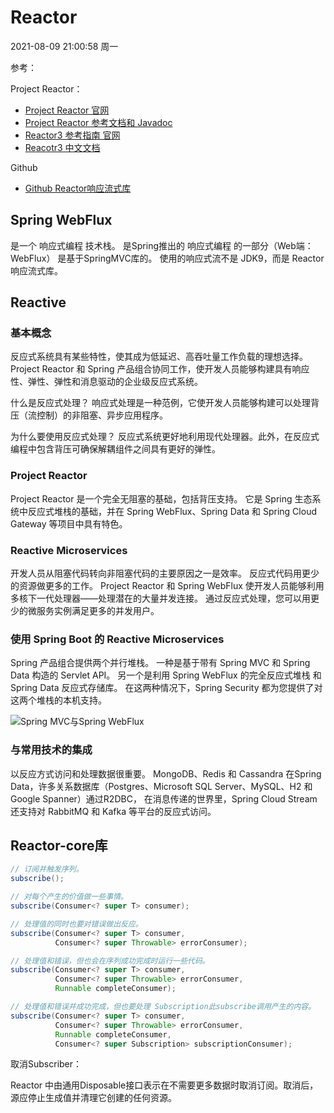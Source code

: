 # Reactor

2021-08-09 21:00:58 周一


参考：

Project Reactor：

- [Project Reactor 官网](https://projectreactor.io/)
- [Project Reactor 参考文档和 Javadoc](https://projectreactor.io/docs)
- [Reactor3 参考指南 官网](https://projectreactor.io/docs/core/release/reference/)
- [Reacotr3 中文文档](https://htmlpreview.github.io/?https://github.com/get-set/reactor-core/blob/master-zh/src/docs/index.html)

Github

- [Github Reactor响应流式库](https://github.com/reactor/reactor)

## Spring WebFlux

是一个 响应式编程 技术栈。
是Spring推出的 响应式编程 的一部分（Web端：WebFlux）
是基于SpringMVC库的。
使用的响应式流不是 JDK9，而是 Reactor响应流式库。

## Reactive

### 基本概念

反应式系统具有某些特性，使其成为低延迟、高吞吐量工作负载的理想选择。
Project Reactor 和 Spring 产品组合协同工作，使开发人员能够构建具有响应性、弹性、弹性和消息驱动的企业级反应式系统。

什么是反应式处理？
响应式处理是一种范例，它使开发人员能够构建可以处理背压（流控制）的非阻塞、异步应用程序。

为什么要使用反应式处理？
反应式系统更好地利用现代处理器。此外，在反应式编程中包含背压可确保解耦组件之间具有更好的弹性。

### Project Reactor


Project Reactor 是一个完全无阻塞的基础，包括背压支持。
它是 Spring 生态系统中反应式堆栈的基础，并在 Spring WebFlux、Spring Data 和 Spring Cloud Gateway 等项目中具有特色。

### Reactive Microservices

开发人员从阻塞代码转向非阻塞代码的主要原因之一是效率。
反应式代码用更少的资源做更多的工作。
Project Reactor 和 Spring WebFlux 使开发人员能够利用多核下一代处理器——处理潜在的大量并发连接。
通过反应式处理，您可以用更少的微服务实例满足更多的并发用户。

### 使用 Spring Boot 的 Reactive Microservices

Spring 产品组合提供两个并行堆栈。
一种是基于带有 Spring MVC 和 Spring Data 构造的 Servlet API。
另一个是利用 Spring WebFlux 的完全反应式堆栈 和 Spring Data 反应式存储库。
在这两种情况下，Spring Security 都为您提供了对这两个堆栈的本机支持。

![Spring MVC与Spring WebFlux](/images/Reactive/SpringMVC与SpringWebFlux.png)

### 与常用技术的集成

以反应方式访问和处理数据很重要。
MongoDB、Redis 和 Cassandra 在Spring Data，许多关系数据库（Postgres、Microsoft SQL Server、MySQL、H2 和 Google Spanner）通过R2DBC，
在消息传递的世界里，Spring Cloud Stream  还支持对 RabbitMQ 和 Kafka 等平台的反应式访问。

## Reactor-core库

```Java
// 订阅并触发序列。
subscribe();

// 对每个产生的价值做一些事情。
subscribe(Consumer<? super T> consumer);

// 处理值的同时也要对错误做出反应。
subscribe(Consumer<? super T> consumer,
          Consumer<? super Throwable> errorConsumer);

// 处理值和错误，但也会在序列成功完成时运行一些代码。
subscribe(Consumer<? super T> consumer,
          Consumer<? super Throwable> errorConsumer,
          Runnable completeConsumer);

// 处理值和错误并成功完成，但也要处理 Subscription此subscribe调用产生的内容。
subscribe(Consumer<? super T> consumer,
          Consumer<? super Throwable> errorConsumer,
          Runnable completeConsumer,
          Consumer<? super Subscription> subscriptionConsumer);
```

取消Subscriber：

Reactor 中由通用Disposable接口表示在不需要更多数据时取消订阅。取消后，源应停止生成值并清理它创建的任何资源。